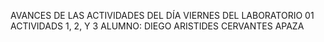 AVANCES DE LAS ACTIVIDADES DEL DÍA VIERNES DEL LABORATORIO 01
ACTIVIDADS 1, 2, Y 3
ALUMNO: DIEGO ARISTIDES CERVANTES APAZA
